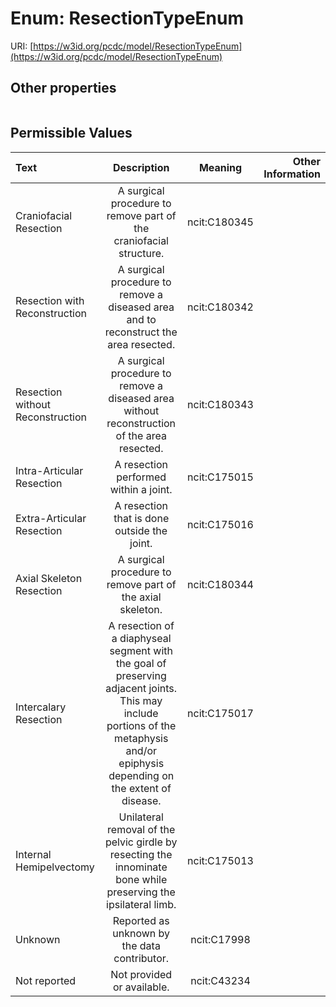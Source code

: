 
# Enum: ResectionTypeEnum




URI: [https://w3id.org/pcdc/model/ResectionTypeEnum](https://w3id.org/pcdc/model/ResectionTypeEnum)


## Other properties

|  |  |  |
| --- | --- | --- |

## Permissible Values

| Text | Description | Meaning | Other Information |
| :--- | :---: | :---: | ---: |
| Craniofacial Resection | A surgical procedure to remove part of the craniofacial structure. | ncit:C180345 |  |
| Resection with Reconstruction | A surgical procedure to remove a diseased area and to reconstruct the area resected. | ncit:C180342 |  |
| Resection without Reconstruction | A surgical procedure to remove a diseased area without reconstruction of the area resected. | ncit:C180343 |  |
| Intra-Articular Resection | A resection performed within a joint. | ncit:C175015 |  |
| Extra-Articular Resection | A resection that is done outside the joint. | ncit:C175016 |  |
| Axial Skeleton Resection | A surgical procedure to remove part of the axial skeleton. | ncit:C180344 |  |
| Intercalary Resection | A resection of a diaphyseal segment with the goal of preserving adjacent joints. This may include portions of the metaphysis and/or epiphysis depending on the extent of disease. | ncit:C175017 |  |
| Internal Hemipelvectomy | Unilateral removal of the pelvic girdle by resecting the innominate bone while preserving the ipsilateral limb. | ncit:C175013 |  |
| Unknown | Reported as unknown by the data contributor. | ncit:C17998 |  |
| Not reported | Not provided or available. | ncit:C43234 |  |

